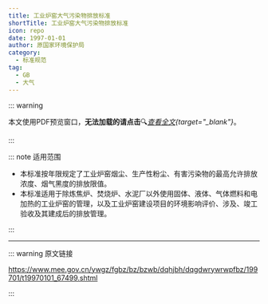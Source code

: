```yaml
---
title: 工业炉窑大气污染物排放标准
shortTitle: 工业炉窑大气污染物排放标准
icon: repo
date: 1997-01-01
author: 原国家环境保护局
category:
  - 标准规范
tag:
  - GB
  - 大气
---
```


::: warning

本文使用PDF预览窗口<Badge text="基于Chromium内核" type="tip" />，**无法加载的请点击**:mag:*[查看全文](/static/pdf/P8/GB/GB-9078-1996.pdf){target="_blank"}*。

:::

::: note 适用范围

- 本标准按年限规定了工业炉窑烟尘、生产性粉尘、有害污染物的最高允许排放浓度、烟气黑度的排放限值。
- 本标准适用于除炼焦炉、焚烧炉、水泥厂以外使用固体、液体、气体燃料和电加热的工业炉窑的管理，以及工业炉窑建设项目的环境影响评价、涉及、竣工验收及其建成后的排放管理。

:::

<PDF url="/static/pdf/P8/GB/GB-9078-1996.pdf" :zoom=100 height="1020px" />

---

::: warning 原文链接

<https://www.mee.gov.cn/ywgz/fgbz/bz/bzwb/dqhjbh/dqgdwrywrwpfbz/199701/t19970101_67499.shtml>

:::